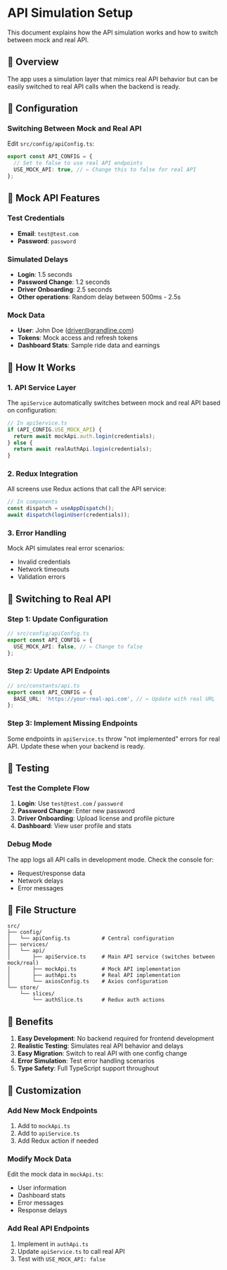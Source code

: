 # API Simulation Setup

This document explains how the API simulation works and how to switch between mock and real API.

## 🎯 Overview

The app uses a simulation layer that mimics real API behavior but can be easily switched to real API calls when the backend is ready.

## 🔧 Configuration

### Switching Between Mock and Real API

Edit `src/config/apiConfig.ts`:

```typescript
export const API_CONFIG = {
  // Set to false to use real API endpoints
  USE_MOCK_API: true, // ← Change this to false for real API
};
```

## 📱 Mock API Features

### Test Credentials
- **Email**: `test@test.com`
- **Password**: `password`

### Simulated Delays
- **Login**: 1.5 seconds
- **Password Change**: 1.2 seconds
- **Driver Onboarding**: 2.5 seconds
- **Other operations**: Random delay between 500ms - 2.5s

### Mock Data
- **User**: John Doe (driver@grandline.com)
- **Tokens**: Mock access and refresh tokens
- **Dashboard Stats**: Sample ride data and earnings

## 🚀 How It Works

### 1. API Service Layer
The `apiService` automatically switches between mock and real API based on configuration:

```typescript
// In apiService.ts
if (API_CONFIG.USE_MOCK_API) {
  return await mockApi.auth.login(credentials);
} else {
  return await realAuthApi.login(credentials);
}
```

### 2. Redux Integration
All screens use Redux actions that call the API service:

```typescript
// In components
const dispatch = useAppDispatch();
await dispatch(loginUser(credentials));
```

### 3. Error Handling
Mock API simulates real error scenarios:
- Invalid credentials
- Network timeouts
- Validation errors

## 🔄 Switching to Real API

### Step 1: Update Configuration
```typescript
// src/config/apiConfig.ts
export const API_CONFIG = {
  USE_MOCK_API: false, // ← Change to false
};
```

### Step 2: Update API Endpoints
```typescript
// src/constants/api.ts
export const API_CONFIG = {
  BASE_URL: 'https://your-real-api.com', // ← Update with real URL
};
```

### Step 3: Implement Missing Endpoints
Some endpoints in `apiService.ts` throw "not implemented" errors for real API. Update these when your backend is ready.

## 🧪 Testing

### Test the Complete Flow
1. **Login**: Use `test@test.com` / `password`
2. **Password Change**: Enter new password
3. **Driver Onboarding**: Upload license and profile picture
4. **Dashboard**: View user profile and stats

### Debug Mode
The app logs all API calls in development mode. Check the console for:
- Request/response data
- Network delays
- Error messages

## 📁 File Structure

```
src/
├── config/
│   └── apiConfig.ts          # Central configuration
├── services/
│   └── api/
│       ├── apiService.ts     # Main API service (switches between mock/real)
│       ├── mockApi.ts        # Mock API implementation
│       ├── authApi.ts        # Real API implementation
│       └── axiosConfig.ts    # Axios configuration
└── store/
    └── slices/
        └── authSlice.ts      # Redux auth actions
```

## 🎉 Benefits

1. **Easy Development**: No backend required for frontend development
2. **Realistic Testing**: Simulates real API behavior and delays
3. **Easy Migration**: Switch to real API with one config change
4. **Error Simulation**: Test error handling scenarios
5. **Type Safety**: Full TypeScript support throughout

## 🔧 Customization

### Add New Mock Endpoints
1. Add to `mockApi.ts`
2. Add to `apiService.ts`
3. Add Redux action if needed

### Modify Mock Data
Edit the mock data in `mockApi.ts`:
- User information
- Dashboard stats
- Error messages
- Response delays

### Add Real API Endpoints
1. Implement in `authApi.ts`
2. Update `apiService.ts` to call real API
3. Test with `USE_MOCK_API: false`
